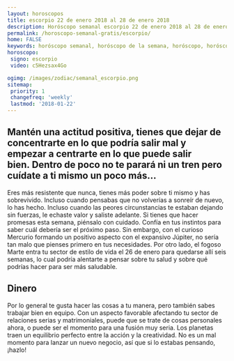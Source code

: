```yaml
---
layout: horoscopos
title: escorpio 22 de enero 2018 al 28 de enero 2018 
description: Horóscopo semanal escorpio 22 de enero 2018 al 28 de enero 2018. Mantén una actitud positiva, tienes que dejar de concentrarte en lo que podría salir mal y empezar a centrarte en lo que puede salir bien. Dentro de poco no te parará ni un tren pero cuídate a ti mismo un poco más…
permalink: /horoscopo-semanal-gratis/escorpio/
home: FALSE
keywords: horóscopo semanal, horóscopo de la semana, horóscopo, horóscopo gratis,horóscopos, horóscopo esperanza gracia, horoscopos escorpio la semana, horóscopos gratis, Tarot, Astrologia, Zodíaco, escorpio, horoscopo gratis, semanal
horoscopo:
 signo: escorpio
 video: c5Hezsax4Go

ogimg: /images/zodiac/semanal_escorpio.png
sitemap:
 priority: 1
 changefreq: 'weekly'
 lastmod: '2018-01-22'
---
```




## Mantén una actitud positiva, tienes que dejar de concentrarte en lo que podría salir mal y empezar a centrarte en lo que puede salir bien. Dentro de poco no te parará ni un tren pero cuídate a ti mismo un poco más…

Eres más resistente que nunca, tienes más poder sobre ti mismo y has sobrevivido. Incluso cuando pensabas que no volverías a sonreír de nuevo, lo has hecho. Incluso cuando las peores circunstancias te estaban dejando sin fuerzas, le echaste valor y saliste adelante.
Si tienes que hacer promesas esta semana, piénsalo con cuidado. Confía en tus instintos para saber cuál debería ser el próximo paso. Sin embargo, con el curioso Mercurio formando un positivo aspecto con el expansivo Júpiter, no sería tan malo que pienses primero en tus necesidades. Por otro lado, el fogoso Marte entra tu sector de estilo de vida el 26 de enero para quedarse allí seis semanas, lo cual podría alentarte a pensar sobre tu salud y sobre qué podrías hacer para ser más saludable.

## Dinero

Por lo general te gusta hacer las cosas a tu manera, pero también sabes trabajar bien en equipo. Con un aspecto favorable afectando tu sector de relaciones serias y matrimoniales, puede que se trate de cosas personales ahora, o puede ser el momento para una fusión muy seria. Los planetas traen un equilibrio perfecto entre la acción y la creatividad. No es un mal momento para lanzar un nuevo negocio, así que si lo estabas pensando, ¡hazlo!